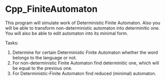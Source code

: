 # Cpp_FiniteAutomaton
This program will simulate work of Deterministic Finite Automaton. Also you will be able to transform non-deterministic automaton into determinitic one. You will also be able to edit automaton into its minimal form.

Tasks:
1. Determine for certain Deterministic Finite Automaton whether the word belongs to the language or not.
2. For non-deterministic Finite Automaton find determinitic one, which will be equal to the previous one.
3. For Deterministic-Finite Automaton find reduced (minimal) automaton.
